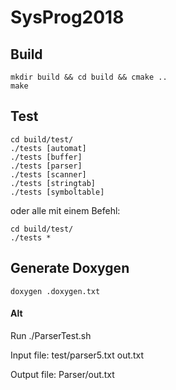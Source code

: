 # SysProg2018

## Build
```
mkdir build && cd build && cmake ..
make
```

## Test
```
cd build/test/
./tests [automat]
./tests [buffer]
./tests [parser]
./tests [scanner]
./tests [stringtab]
./tests [symboltable]
```

oder alle mit einem Befehl: 
```
cd build/test/
./tests *
```

## Generate Doxygen
```
doxygen .doxygen.txt
```

#### Alt

Run ./ParserTest.sh

Input file: test/parser5.txt out.txt

Output file: Parser/out.txt


